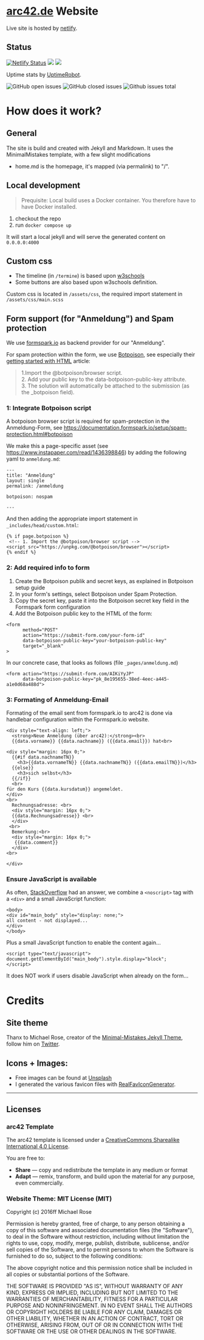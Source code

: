 # [arc42.de](https://arc42.de) Website

Live site is hosted by [netlify](https://netlify.com).

## Status

[![Netlify Status](https://api.netlify.com/api/v1/badges/801e5a9f-f256-478f-89fb-84c9d3df710f/deploy-status)](https://app.netlify.com/sites/arc42de-site/deploys)
![](https://badgen.net/uptime-robot/month/m778709372-640fbdf765be9486dbffe066)
![](https://badgen.net/uptime-robot/week/m778709372-640fbdf765be9486dbffe066)

Uptime stats by [UptimeRobot](https://uptimerobot.com).


![GitHub open issues](https://img.shields.io/github/issues/arc42/arc42.de-site)
![GitHub closed issues](https://img.shields.io/github/issues-closed/arc42/arc42.de-site)
![Github issues total](https://badgen.net/github/issues/arc42/arc42.de-site)



# How does it work?

## General
The site is build and created with Jekyll and Markdown. 
It uses the MinimalMistakes template, with a few slight modifications

* home.md is the homepage, it's mapped (via permalink) to "/".


## Local development

> Prequisite: Local build uses a Docker container. You therefore have to have Docker installed. 

1. checkout the repo
2. run  `docker compose up`

It will start a local jekyll and will serve the generated content on `0.0.0.0:4000`


## Custom css

* The timeline (in `/termine`) is based upon [w3schools](https://www.w3schools.com/howto/tryit.asp?filename=tryhow_css_timeline) 
* Some buttons are also based upon w3schools definition.

Custom css is located in `/assets/css`, the required import statement in `/assets/css/main.scss`


## Form support (for "Anmeldung") and Spam protection
We use [formspark.io](formspark.io) as backend provider for our "Anmeldung".

For spam protection within the form, we use [Botpoison](https://botpoison.com/),
see especially their [getting started with HTML](https://botpoison.com/documentation/getting-started/html/) article:

>1.Import the @botpoison/browser script.<br>
>2. Add your public key to the data-botpoison-public-key attribute.<br>
>3. The solution will automatically be attached to the submission (as the _botpoison field).


### 1: Integrate Botpoison script

A botpoison browser script is required for spam-protection in the Anmeldung-Form,
see https://documentation.formspark.io/setup/spam-protection.html#botpoison

We make this a page-specific asset (see https://www.instapaper.com/read/1436398846)
by adding the following yaml to `anmeldung.md`:

```
---
title: "Anmeldung"
layout: single
permalink: /anmeldung

botpoison: nospam

---
```

And then adding the appropriate import statement in `_includes/head/custom.html`:

```
{% if page.botpoison %}
 <!-- 1. Import the @botpoison/browser script -->
<script src="https://unpkg.com/@botpoison/browser"></script>
{% endif %}
```


### 2: Add required info to form

1. Create the Botpoison publik and secret keys, as explained in Botpoison setup guide
2. In your form's settings, select Botpoison under Spam Protection.
3. Copy the secret key, paste it into the Botpoison secret key field in the Formspark form configuration
4. Add the Botpoison public key to the HTML of the form:

```
<form
      method="POST"
      action="https://submit-form.com/your-form-id"
      data-botpoison-public-key="your-botpoison-public-key"
      target="_blank"
>
```

In our concrete case, that looks as follows (file `_pages/anmeldung.md`)

```
<form action="https://submit-form.com/AIKiYyJP"
      data-botpoison-public-key="pk_8e195655-38ed-4eec-a445-a1e0d68a488d">

```

### 3: Formating of Anmeldung-Email
Formating of the email sent from formspark.io to arc42 is done via handlebar configuration
within the Formspark.io website.

```
<div style="text-align: left;">
  <strong>Neue Anmeldung (über arc42):</strong><br>
  {{data.vorname}} {{data.nachname}} ({{data.email}}) hat<br>

<div style="margin: 16px 0;">
  {{#if data.nachnameTN}}
    <h3>{{data.vornameTN}} {{data.nachnameTN}} ({{data.emailTN}})</h3>
  {{else}}
    <h3>sich selbst</h3>
  {{/if}}
  <br>
für den Kurs {{data.kursdatum}} angemeldet.
</div>
<br>
  Rechnungsadresse: <br>
  <div style="margin: 16px 0;">
  {{data.Rechnungsadresse}} <br>
  </div>
 <br>
  Bemerkung:<br>
  <div style="margin: 16px 0;">
   {{data.comment}} 
  </div>
<br>

</div>
```

### Ensure JavaScript is available
As often, [StackOverflow](https://stackoverflow.com/posts/50908173/revisions) had an answer,
we combine a `<noscript>` tag with a `<div>` and a small JavaScript function:

```
<body>
<div id="main_body" style="display: none;">
all content - not displayed...
</div>
</body>
```

Plus a small JavaScript function to enable the content again...

```
<script type="text/javascript">
document.getElementById("main_body").style.display="block";
</script>
```

It does NOT work if users disable JavaScript when already on the form... 

# Credits

## Site theme
Thanx to Michael Rose, creator of the [Minimal-Mistakes Jekyll Theme](https://mademistakes.com),
follow him on [Twitter](https://twitter.com/mmistakes).

## Icons + Images:

* Free images can be found at [Unsplash](https://unsplash.com/)
* I generated the various favicon files with [RealFavIconGenerator](http://realfavicongenerator.net/).


---

## Licenses


### arc42 Template
The arc42 template is licensed under a [CreativeCommons Sharealike International 4.0 License](https://creativecommons.org/licenses/by-sa/4.0/).

You are free to:

* **Share** — copy and redistribute the template in any medium or format
* **Adapt** — remix, transform, and build upon the material for any purpose, even commercially.


### Website Theme: MIT License (MIT)

Copyright (c) 2016ff Michael Rose

Permission is hereby granted, free of charge, to any person obtaining a copy
of this software and associated documentation files (the "Software"), to deal
in the Software without restriction, including without limitation the rights
to use, copy, modify, merge, publish, distribute, sublicense, and/or sell
copies of the Software, and to permit persons to whom the Software is
furnished to do so, subject to the following conditions:

The above copyright notice and this permission notice shall be included in all
copies or substantial portions of the Software.

THE SOFTWARE IS PROVIDED "AS IS", WITHOUT WARRANTY OF ANY KIND, EXPRESS OR
IMPLIED, INCLUDING BUT NOT LIMITED TO THE WARRANTIES OF MERCHANTABILITY,
FITNESS FOR A PARTICULAR PURPOSE AND NONINFRINGEMENT. IN NO EVENT SHALL THE
AUTHORS OR COPYRIGHT HOLDERS BE LIABLE FOR ANY CLAIM, DAMAGES OR OTHER
LIABILITY, WHETHER IN AN ACTION OF CONTRACT, TORT OR OTHERWISE, ARISING FROM,
OUT OF OR IN CONNECTION WITH THE SOFTWARE OR THE USE OR OTHER DEALINGS IN THE
SOFTWARE.
